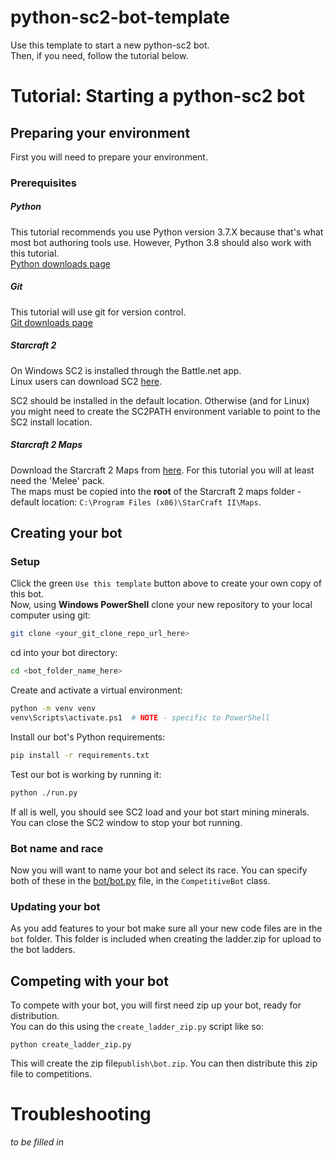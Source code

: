 # python-sc2-bot-template

Use this template to start a new python-sc2 bot.  
Then, if you need, follow the tutorial below.  

# Tutorial: Starting a python-sc2 bot

## Preparing your environment

First you will need to prepare your environment.

### Prerequisites

##### Python

This tutorial recommends you use Python version 3.7.X because that's what most bot authoring tools use.
However, Python 3.8 should also work with this tutorial.  
[Python downloads page](https://www.python.org/downloads/)

##### Git

This tutorial will use git for version control.  
[Git downloads page](https://git-scm.com/downloads)

##### Starcraft 2

On Windows SC2 is installed through the Battle.net app.  
Linux users can download SC2 [here](https://github.com/Blizzard/s2client-proto#linux-packages).

SC2 should be installed in the default location. Otherwise (and for Linux) you might need to create the SC2PATH environment variable to point to the SC2 install location.

##### Starcraft 2 Maps

Download the Starcraft 2 Maps from [here](https://github.com/Blizzard/s2client-proto#map-packs).   For this tutorial you will at least need the 'Melee' pack.  
The maps must be copied into the **root** of the Starcraft 2 maps folder - default location: `C:\Program Files (x86)\StarCraft II\Maps`.

## Creating your bot
### Setup
Click the green `Use this template` button above to create your own copy of this bot.  
Now, using **Windows PowerShell** clone your new repository to your local computer using git:
```bash
git clone <your_git_clone_repo_url_here>
```
cd into your bot directory:
```bash
cd <bot_folder_name_here>
```
Create and activate a virtual environment:
```bash
python -m venv venv
venv\Scripts\activate.ps1  # NOTE - specific to PowerShell
```
Install our bot's Python requirements:
```bash
pip install -r requirements.txt
```
Test our bot is working by running it:
```bash
python ./run.py
```
If all is well, you should see SC2 load and your bot start mining minerals.  
You can close the SC2 window to stop your bot running. 


### Bot name and race

Now you will want to name your bot and select its race.
You can specify both of these in the [bot/bot.py](bot/bot.py) file, in the `CompetitiveBot` class.

### Updating your bot

As you add features to your bot make sure all your new code files are in the `bot` folder. This folder is included when creating the ladder.zip for upload to the bot ladders.

## Competing with your bot

To compete with your bot, you will first need zip up your bot, ready for distribution.   
You can do this using the `create_ladder_zip.py` script like so:
```
python create_ladder_zip.py
```
This will create the zip file`publish\bot.zip`.
You can then distribute this zip file to competitions.

# Troubleshooting

_to be filled in_